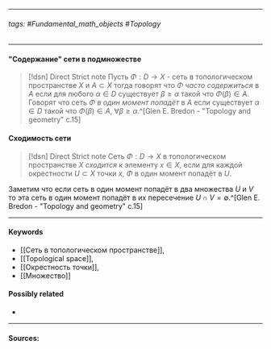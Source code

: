 ***
###### tags: #Fundamental_math_objects #Topology  
***
#### "Содержание" сети в подмножестве
>[!dsn] Direct Strict note
>Пусть $\Phi:D\to X$ - сеть в топологическом пространстве $X$ и $A\subset X$ тогда говорят что $\Phi$ *часто содержиться* в $A$ если для любого $\alpha\in D$ существует $\beta\ge\alpha$ такой что $\Phi(\beta)\in A$. Говорят что сеть $\Phi$ *в один момент попадёт* в $A$ если существует $\alpha\in D$ такой что $\Phi(\beta)\in A$, $\forall \beta\ge\alpha$.^[Glen E. Bredon - "Topology and geometry" c.15]
#### Сходимость сети
>[!dsn] Direct Strict note
>Сеть $\Phi:D\to X$ в топологическом пространстве $X$ *сходится* к элементу $x\in X$, если для каждой окрестности $U\subset X$ точки $x$, $\Phi$ в один момент попадёт в $U$.

Заметим что если сеть в один момент попадёт в два множества $U$ и $V$ то эта сеть в один момент попадёт в их пересечение $U\cap V=\emptyset$.^[Glen E. Bredon - "Topology and geometry" c.15]
***
#### Keywords
- [[Сеть в топологическом пространстве]],
- [[Topological space]],
- [[Окрестность точки]],
- [[Множество]]
#### Possibly related
- 
***
#### Sources: